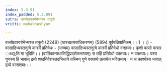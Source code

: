 ```yaml
---
index: 5.3.91
index_padded: 5.3.091
sutra: वत्सोक्षाश्वर्षभेभ्यश्च तनुत्वे
vritti: mahabhashyam

---
```

 वत्सोक्षाश्वर्षभेभ्यश्च तनुत्वे (2249) (ष्टरच्प्रत्ययाधिकरणम्) (5894 पूर्वपक्षिवार्तिकम्।। 1 ।।) - वत्सादिभ्यस्तनुत्वे कार्श्ये प्रतिषेधः - (भाष्यम्) वत्सादिभ्यस्तनुत्वे कार्श्ये प्रतिषेधो वक्तव्यः। कृशो वत्सो वत्सर ःथ्द्य;ति मा भूदिति।। (वार्तिकान्यथासिद्धिप्रदर्शकभाष्यम्) स तर्हि प्रतिषेधो वक्तव्यः। न वक्तव्यः। यस्य गुणस्य हि भावात् द्रव्ये शब्दनिवेशस्तदभिधाने तस्मिन् गुणे वक्तव्ये प्रत्ययेन भवितव्यम्। न च कार्श्यस्य भावात् द्रव्ये वत्सशब्दः।। 